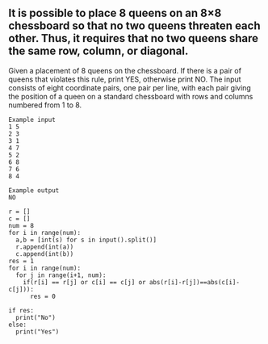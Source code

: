 ## It is possible to place 8 queens on an 8×8 chessboard so that no two queens threaten each other. Thus, it requires that no two queens share the same row, column, or diagonal.  

Given a placement of 8 queens on the chessboard. If there is a pair of queens that violates this rule, print YES, otherwise print NO. The input consists of eight coordinate pairs, one pair per line, with each pair giving the position of a queen on a standard chessboard with rows and columns numbered from 1 to 8.


```
Example input
1 5
2 3
3 1
4 7
5 2
6 8
7 6
8 4

Example output
NO
```

```
r = []
c = []
num = 8
for i in range(num):
  a,b = [int(s) for s in input().split()]
  r.append(int(a))
  c.append(int(b))
res = 1
for i in range(num):
  for j in range(i+1, num):
    if(r[i] == r[j] or c[i] == c[j] or abs(r[i]-r[j])==abs(c[i]-c[j])):
      res = 0
      
if res:
  print("No")
else:
  print("Yes")
```
